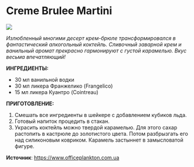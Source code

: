 # Creme Brulee Martini

![](/images/Kulinar/Napitki/cock_13.jpg '')

_Излюбленный многими десерт крем-брюле трансформировался в фантастический алкогольный коктейль. Сливочный заварной крем и ванильный аромат прекрасно гармонируют с густой карамелью. Вкус весьма впечатляющий!_

**ИНГРЕДИЕНТЫ:**

- 30 мл ванильной водки
- 30 мл ликера Франжелико (Frangelico)
- 15 мл ликера Куантро (Cointreau)

**ПРИГОТОВЛЕНИЕ:**

1. Смешать все ингредиенты в шейкере с добавлением кубиков льда.
2. Готовый напиток процедить в стакан.
3. Украсить коктейль можно твердой карамелью. Для этого сахар растопить в кастрюле до золотистого цвета. Потом разбрызгать его над силиконовым ковриком. Карамель застыннет в замысловатой фигуре.

**Источник**: https://www.officeplankton.com.ua
